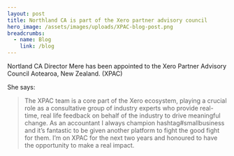 ```yaml
---
layout: post
title: Northland CA is part of the Xero partner advisory council
hero_image: /assets/images/uploads/XPAC-blog-post.png
breadcrumbs:
  - name: Blog
    link: /blog
---
```



Nortland CA Director Mere has been appointed to the Xero Partner Advisory Council Aotearoa, New Zealand. (XPAC)

She says:

> The XPAC team is a core part of the Xero ecosystem, playing a crucial role as a consultative group of industry experts who provide real-time, real life feedback on behalf of the industry to drive meaningful change.
As an accountant I always champion hashtag#smallbusiness and it’s  fantastic to be given another platform to fight the good fight for them.
I’m on XPAC for the next two years and honoured to have the opportunity to make a real impact.
